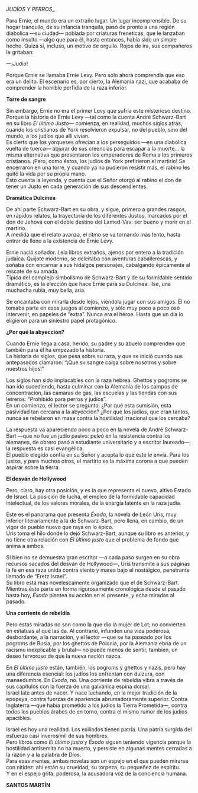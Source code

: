 ---
---

_JUDÍOS Y PERROS__

Para Ernie, el mundo era un extraño lugar\. Un lugar incomprensible\. De su hogar tranquilo, de su infancia tranquila, pasó de pronto a una región diabolica —su ciudad— poblada por criaturas freneticas, que le lanzaban como insulto —algo que para él, hasta entonces, había sido un simple hecho\. Quizá sí, incluso, un motivo de orgullo\. Rojos de ira, sus compañeros le gritaban:

—¡Judío\!

Porque Ernie se llamaba Ernie Levy\. Pero sólo ahora comprendía que eso era un delito\. El escenario es, por cierto, la Alemania nazi, que acababa de comprender la horrible perfidia de la raza inferior\.

__Torre de sangre__

Sin embargo, Ernie no era el primer Levy que sufría este misterioso destino\. Porque la historia de Ernie Levy —tal como la cuenta André Schwarz\-Bart en su libro *El último Justo*— comienza, en realidad, muchos siglos atrás, cuando los cristianos de York resolvieron expulsar, no del pueblo, sino del mundo, a los judíos que allí vivían\.  
Es cierto que los yorqueses ofrecían a los perseguidos —en una diabólica vuelta de tuerca— abjurar de sus creencias para escapar a la muerte\.\.\. la misma alternativa que presentaron los emperadores de Roma a los primeros cristianos\. ¡Pero, como éstos, los judíos de York prefirieron el martirio\! Se encerraron en una torre, y cuando ya no pudieron resistir más, el rabino les quitó la vida por su propia mano\.  
Esto cuenta la leyenda, y cuenta que el Señor otorgó al rabino el don de tener un Justo en cada generación de sus descendientes\.

__Dramática Dulcinea__

De ahí parte Schwarz\-Bart en su obra, y sigue, primero a grandes rasgos, en rápidos relatos, la trayectoria de los diferentes Justos, marcados por el don de Jehová con el doble destino del Lamed\-Vav: ser bueno y morir en el martirio\.  
A medida que el relato avanza, el ritmo se va tornando más lento, hasta entrar de lleno a la existencia de Ernie Levy\.

Ernie nació soñador\. Leía libros extraños, ajenos por entero a la tradición judaica\. Quijote moderno, se deleitaba con aventuras caballerescas, y soñaba con encarnar a sus hidalgos personajes, cabalgando épicamente al rescate de su amada\.  
Típica del complejo simbolismo de Schwarz\-Bart y de su formidable sentido dramático, es la elección que hace Ernie para su Dulcinea: Ilse, una muchacha rubia, muy bella, aria\.

Se encantaba con mirarla desde lejos, viéndola jugar con sus amigos\. Él no tomaba parte en esos juegos al comienzo, y sólo muy poco a poco osó intervenir, en papeles de “extra”\. Nunca era el héroe\. Hasta que un día lo eligieron para un siniestro papel protagónico\.

__¿Por qué la abyección?__

Cuando Ernie llega a casa, herido, su padre y su abuelo comprenden que también para él ha empezado la historia\.  
La historia de siglos, que pesa sobre su raza, y que se inició cuando sus antepasados clamaron: “¡Que su sangre caiga sobre nosotros y sobre nuestros hijos\!”

Los siglos han sido implacables con la raza hebrea\. Ghettos y pogroms se han ido sucediendo, hasta culminar con la Alemania de los campos de concentración, las cámaras de gas, las escuelas y las tiendas con sus letreros: “Prohibido para perros y judíos”\.  
En un comienzo, el lector se pregunta: ¿Por qué esta sumisión, esta pasividad tan cercana a la abyección? ¿Por qué los judíos, que eran tantos, nunca se rebelaron en masa contra la hostilidad irracional que los cercaba?

La respuesta va apareciendo poco a poco en la novela de André Schwarz\-Bart —que no fue un judío pasivo: peleó en la resistencia contra los alemanes, de obrero pasó a estudiante universitario y a escritor laureado—; la respuesta es casi evangélica\.  
El pueblo elegido confía en su Señor y acepta lo que éste le envía\. Para los justos, y para muchos otros, el martirio es la máxima corona a que pueden aspirar sobre la tierra\.

__El desván de Hollywood__

Pero, claro, hay otra posición, y es la que representa el nuevo, altivo Estado de Israel\. La posición de lucha, el empleo de la formidable capacidad intelectual, de los valores morales, de la energía latente en la raza judía\.

Este es el panorama que presenta *Éxodo*, la novela de León Uris, muy inferior literariamente a la de Schwarz\-Bart, pero llena, en cambio, de un vigor de pueblo nuevo que raya en lo épico\.  
Uris toma el hilo donde lo dejó Schwarz\-Bart, aunque su libro es anterior, y no tiene otra relación con *El último justo* que el problema de fondo que anima a ambos\.

Si bien no se demuestra gran escritor —a cada paso surgen en su obra recursos sacados del desván de Hollywood—, Uris transmite a sus páginas la fe en esa raza unida contra viento y marea bajo el nostálgico, penetrante llamado de “Eretz Israel”\.  
Su libro está más novelescamente organizado que el de Schwarz\-Bart\. Mientras éste parte en forma rigurosamente cronológica desde el pasado hasta hoy, *Éxodo* plantea su acción en el presente, y echa miradas al pasado\.

__Una corriente de rebeldía__

Pero estas miradas no son como la que dio la mujer de Lot; no convierten en estatuas al que las da\. Al contrario, infunden una vida poderosa, desbordante, a la narración, y el lector —que se ha paseado por los pogroms de Rusia, por los ghettos de Polonia, por la Alemania ebria de un racismo inexplicable y brutal— no puede menos de sentir, también, un deseo fervoroso de que la nueva nación nazca\.

En *El último justo* están, también, los pogroms y ghettos y nazis, pero hay una diferencia esencial: los judíos los enfrentan con dulzura, con mansedumbre\. En *Éxodo*, no\. Una corriente de rebeldía vibra a través de sus capítulos con la fuerza de una galvánica espina dorsal\.  
Israel late antes de nacer\. Y nace luchando, en la mejor tradición de la epopeya, contra fuerzas de apariencia abrumadoramente superior\. Contra Inglaterra —que había prometido a los judíos la Tierra Prometida—, contra todos los pueblos árabes de en torno, contra el mismo rumor de los judios apacibles\.

Israel es hoy una realidad\. Los exiliados tienen patria\. Una patria surgida del esfuerzo casi inverosímil de sus hombres\.  
Pero libros como *El último justo* y *Éxodo* siguen teniendo vigencia porque la hostilidad antisemita no ha muerto, y persiste en algunas mentes cerradas a la razón y a la palabra de Dios\.  
Para esas mentes, ambas novelas son un espejo en el que pueden mirarse con nitidez: ahí están su crueldad, su torpeza, su pequeñez de espíritu\.  
Y en el espejo grita, poderosa, la acusadora voz de la conciencia humana\.

__SANTOS MARTÍN__

